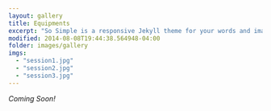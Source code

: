```yaml
---
layout: gallery
title: Equipments
excerpt: "So Simple is a responsive Jekyll theme for your words and images."
modified: 2014-08-08T19:44:38.564948-04:00
folder: images/gallery
imgs: 
  - "session1.jpg"
  - "session2.jpg"
  - "session3.jpg"
---
```


*Coming Soon!*